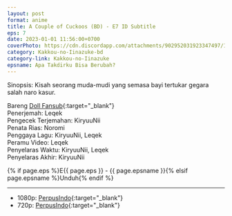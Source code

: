 ```yaml
---
layout: post
format: anime
title: A Couple of Cuckoos (BD) - E7 ID Subtitle
eps: 7
date: 2023-01-01 11:56:00+0700
coverPhoto: https://cdn.discordapp.com/attachments/902952031923347497/1058663821599854592/image.png
category: Kakkou-no-Iinazuke-bd
category-link: Kakkou-no-Iinazuke
epsname: Apa Takdirku Bisa Berubah?
---
```


Sinopsis: Kisah seorang muda-mudi yang semasa bayi tertukar gegara salah naro kasur.

Bareng [Doll Fansub](https://www.perpusindo.info/user/Leqek){:target="_blank"}<br>
Penerjemah: Leqek<br>
Pengecek Terjemahan: KiryuuNii<br>
Penata Rias: Noromi<br>
Penggaya Lagu: KiryuuNii, Leqek<br>
Peramu Video: Leqek<br>
Penyelaras Waktu: KiryuuNii, Leqek<br>
Penyelaras Akhir: KiryuuNii<br>

{% if page.eps %}E{{ page.eps }} - {{ page.epsname }}{% elsif page.epsname %}Unduh{% endif %}

---
- 1080p: [PerpusIndo](https://www.perpusindo.info/berkas/5WelRcpg){:target="_blank"}<br>
- 720p: [PerpusIndo](https://www.perpusindo.info/berkas/GVadgQTl){:target="_blank"}
